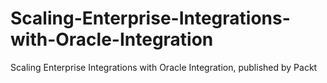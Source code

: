# Scaling-Enterprise-Integrations-with-Oracle-Integration
Scaling Enterprise Integrations with Oracle Integration, published by Packt
